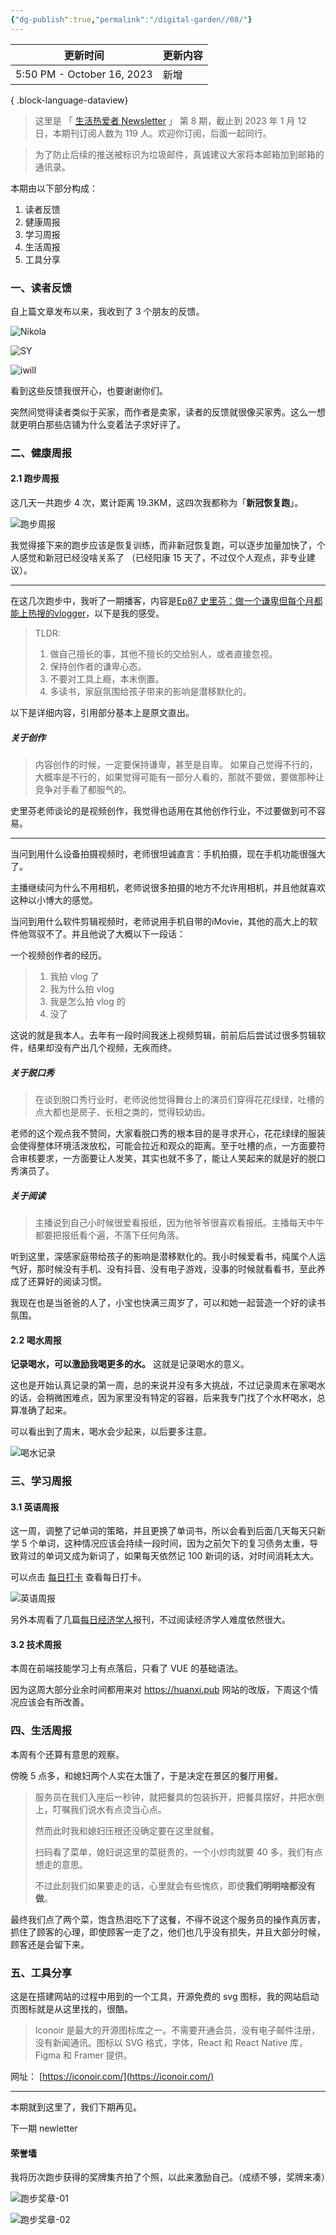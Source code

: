 ```yaml
---
{"dg-publish":true,"permalink":"/digital-garden//08/"}
---
```



| 更新时间                       | 更新内容 |
| -------------------------- | ---- |
| 5:50 PM - October 16, 2023 | 新增   |

{ .block-language-dataview}

> 这里是 「 [生活热爱者 Newsletter](https://kebafa.zhubai.love/) 」 第 8 期，截止到 2023 年 1 月 12 日，本期刊订阅人数为 119 人。欢迎你订阅，后面一起同行。

> 为了防止后续的推送被标识为垃圾邮件，真诚建议大家将本邮箱加到邮箱的通讯录。

本期由以下部分构成：

1. 读者反馈
2. 健康周报
3. 学习周报
4. 生活周报
5. 工具分享

### 一、读者反馈

自上篇文章发布以来，我收到了 3 个朋友的反馈。

![Nikola](https://100-1258489360.cos.ap-shanghai.myqcloud.com/202301111956425.png)

![SY](https://100-1258489360.cos.ap-shanghai.myqcloud.com/202301111957999.png)

![iwill](https://100-1258489360.cos.ap-shanghai.myqcloud.com/202301111959421.png)

看到这些反馈我很开心，也要谢谢你们。

突然间觉得读者类似于买家，而作者是卖家，读者的反馈就很像买家秀。这么一想就更明白那些店铺为什么变着法子求好评了。

### 二、健康周报

#### 2.1 跑步周报

这几天一共跑步 4 次，累计距离 19.3KM，这四次我都称为「**新冠恢复跑**」。

![跑步周报](https://100-1258489360.cos.ap-shanghai.myqcloud.com/202301112032510.png)

我觉得接下来的跑步应该是恢复训练，而非新冠恢复跑，可以逐步加量加快了，个人感觉和新冠已经没啥关系了 （已经阳康 15 天了，不过仅个人观点，非专业建议）。

---

在这几次跑步中，我听了一期播客，内容是[Ep87 史里芬：做一个谦卑但每个月都能上热搜的vlogger](https://www.xiaoyuzhoufm.com/episode/63b94ae792f7bae63bec17a1)，以下是我的感受。

> TLDR:
> 1. 做自己擅长的事，其他不擅长的交给别人，或者直接忽视。
> 2. 保持创作者的谦卑心态。
> 3. 不要对工具上瘾，本末倒置。
> 4. 多读书，家庭氛围给孩子带来的影响是潜移默化的。

以下是详细内容，引用部分基本上是原文直出。

##### 关于创作

> 内容创作的时候，一定要保持谦卑，甚至是自卑。
> 如果自己觉得不行的，大概率是不行的，如果觉得可能有一部分人看的，那就不要做，要做那种让竞争对手看了都服气的。

史里芬老师谈论的是视频创作，我觉得也适用在其他创作行业，不过要做到可不容易。

---

当问到用什么设备拍摄视频时，老师很坦诚直言：手机拍摄，现在手机功能很强大了。

主播继续问为什么不用相机，老师说很多拍摄的地方不允许用相机，并且他就喜欢这种以小博大的感觉。

当问到用什么软件剪辑视频时，老师说用手机自带的iMovie，其他的高大上的软件他驾驭不了。并且他说了大概以下一段话：

一个视频创作者的经历。

> 1. 我拍 vlog 了
> 2. 我为什么拍 vlog 
> 3. 我是怎么拍 vlog 的
> 4. 没了

这说的就是我本人。去年有一段时间我迷上视频剪辑，前前后后尝试过很多剪辑软件，结果却没有产出几个视频，无疾而终。

##### 关于脱口秀

> 在谈到脱口秀行业时，老师说他觉得舞台上的演员们穿得花花绿绿，吐槽的点大都也是房子、长相之类的，觉得较幼齿。

老师的这个观点我不赞同，大家看脱口秀的根本目的是寻求开心，花花绿绿的服装会使得整体环境活泼放松，可能会拉近和观众的距离。至于吐槽的点，一方面要符合审核要求，一方面要让人发笑，其实也就不多了，能让人笑起来的就是好的脱口秀演员了。

##### 关于阅读

> 主播说到自己小时候很爱看报纸，因为他爷爷很喜欢看报纸。主播每天中午都要把报纸看个遍，不落下任何角落。

听到这里，深感家庭带给孩子的影响是潜移默化的。我小时候爱看书，纯属个人运气好，那时候没有手机、没有抖音、没有电子游戏，没事的时候就看看书，至此养成了还算好的阅读习惯。

我现在也是当爸爸的人了，小宝也快满三周岁了，可以和她一起营造一个好的读书氛围。

#### 2.2 喝水周报

**记录喝水，可以激励我喝更多的水。** 这就是记录喝水的意义。

这也是开始认真记录的第一周，总的来说并没有多大挑战，不过记录周末在家喝水的话，会稍微困难点，因为家里没有特定的容器，后来我专门找了个水杯喝水，总算准确了起来。

可以看出到了周末，喝水会少起来，以后要多注意。

![喝水记录](https://100-1258489360.cos.ap-shanghai.myqcloud.com/WechatIMG92.jpeg)

### 三、学习周报

#### 3.1 英语周报

这一周，调整了记单词的策略，并且更换了单词书，所以会看到后面几天每天只新学 5 个单词，这种情况应该会持续一段时间，因为之前欠下的复习债务太重，导致背过的单词又成为新词了，如果每天依然记 100 新词的话，对时间消耗太大。

可以点击 [每日打卡](https://www.huanxi.pub/x/B70CD74B-28BF-44BD-9FB6-44CDBF79B2E3/b/E808EE34-71F7-4C5D-8E2A-5C66C86F5878/%E6%AF%8F%E6%97%A5%E6%89%93%E5%8D%A1) 查看每日打卡。

![英语周报](https://100-1258489360.cos.ap-shanghai.myqcloud.com/202301112052157.png)

另外本周看了几篇[每日经济学人](https://www.huanxi.pub/x/B70CD74B-28BF-44BD-9FB6-44CDBF79B2E3/b/86B35F4C-5601-467B-BF4E-B484BA2E74C3/%F0%9F%92%B2%E7%BB%8F%E6%B5%8E%E5%AD%A6%E4%BA%BA)报刊，不过阅读经济学人难度依然很大。

#### 3.2 技术周报

本周在前端技能学习上有点落后，只看了 VUE 的基础语法。

因为这周大部分业余时间都用来对 https://huanxi.pub 网站的改版，下周这个情况应该会有所改善。

### 四、生活周报

本周有个还算有意思的观察。

傍晚 5 点多，和媳妇两个人实在太饿了，于是决定在景区的餐厅用餐。

> 服务员在我们入座后一秒钟，就把餐具的包装拆开，把餐具摆好，并把水倒上，叮嘱我们说水有点烫当心点。
> 
> 然而此时我和媳妇压根还没确定要在这里就餐。
> 
> 扫码看了菜单，媳妇说这里的菜挺贵的，一个小炒肉就要 40 多，我们有点想走的意思。
> 
> 不过此刻我们如果要走的话，心里就会有些愧疚，即使**我们明明啥都没有做**。

最终我们点了两个菜，饱含热泪吃下了这餐，不得不说这个服务员的操作真厉害，抓住了顾客的心理，即使顾客一走了之，他们也几乎没有损失，并且大部分时候，顾客还是会留下来。

### 五、工具分享

这是在搭建网站的过程中用到的一个工具，开源免费的 svg 图标，我的网站启动页图标就是从这里找的，很酷。

> Iconoir 是最大的开源图标库之一。不需要开通会员，没有电子邮件注册，没有新闻通讯。图标以 SVG 格式，字体，React 和 React Native 库，Figma 和 Framer 提供。

网址： [https://iconoir.com/](https://iconoir.com/)

---

本期就到这里了，我们下期再见。

下一期 newletter

#### 荣誉墙

我将历次跑步获得的奖牌集齐拍了个照，以此来激励自己。（成绩不够，奖牌来凑）

![跑步奖章-01](https://100-1258489360.cos.ap-shanghai.myqcloud.com/202301112012206.png)

![跑步奖章-02](https://100-1258489360.cos.ap-shanghai.myqcloud.com/202301112013940.png)

